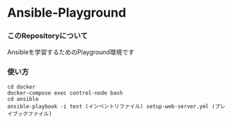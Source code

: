 # Ansible-Playground

### このRepositoryについて

Ansibleを学習するためのPlayground環境です

### 使い方

```
cd docker
docker-compose exec control-node bash
cd ansible
ansible-playbook -i test (インベントリファイル) setup-web-server.yml (プレイブックファイル)
```
